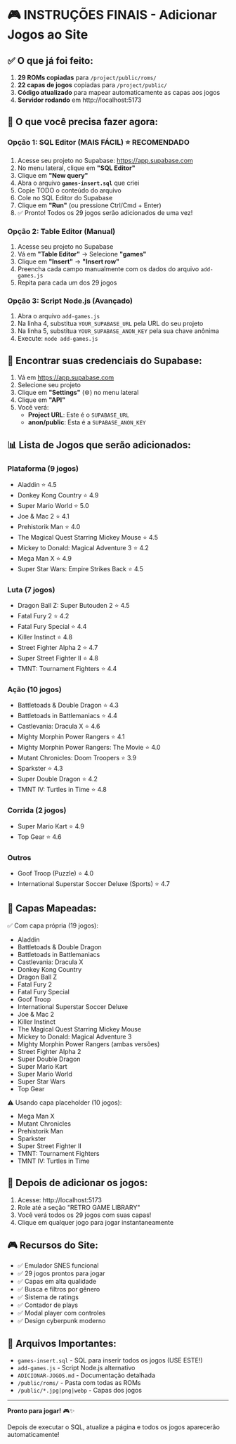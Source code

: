 # 🎮 INSTRUÇÕES FINAIS - Adicionar Jogos ao Site

## ✅ O que já foi feito:

1. **29 ROMs copiadas** para `/project/public/roms/`
2. **22 capas de jogos** copiadas para `/project/public/`
3. **Código atualizado** para mapear automaticamente as capas aos jogos
4. **Servidor rodando** em http://localhost:5173

## 📝 O que você precisa fazer agora:

### Opção 1: SQL Editor (MAIS FÁCIL) ⭐ RECOMENDADO

1. Acesse seu projeto no Supabase: https://app.supabase.com
2. No menu lateral, clique em **"SQL Editor"**
3. Clique em **"New query"**
4. Abra o arquivo **`games-insert.sql`** que criei
5. Copie TODO o conteúdo do arquivo
6. Cole no SQL Editor do Supabase
7. Clique em **"Run"** (ou pressione Ctrl/Cmd + Enter)
8. ✅ Pronto! Todos os 29 jogos serão adicionados de uma vez!

### Opção 2: Table Editor (Manual)

1. Acesse seu projeto no Supabase
2. Vá em **"Table Editor"** → Selecione **"games"**
3. Clique em **"Insert"** → **"Insert row"**
4. Preencha cada campo manualmente com os dados do arquivo `add-games.js`
5. Repita para cada um dos 29 jogos

### Opção 3: Script Node.js (Avançado)

1. Abra o arquivo `add-games.js`
2. Na linha 4, substitua `YOUR_SUPABASE_URL` pela URL do seu projeto
3. Na linha 5, substitua `YOUR_SUPABASE_ANON_KEY` pela sua chave anônima
4. Execute: `node add-games.js`

## 🎯 Encontrar suas credenciais do Supabase:

1. Vá em https://app.supabase.com
2. Selecione seu projeto
3. Clique em **"Settings"** (⚙️) no menu lateral
4. Clique em **"API"**
5. Você verá:
   - **Project URL**: Este é o `SUPABASE_URL`
   - **anon/public**: Esta é a `SUPABASE_ANON_KEY`

## 📊 Lista de Jogos que serão adicionados:

### Plataforma (9 jogos)
- Aladdin ⭐ 4.5
- Donkey Kong Country ⭐ 4.9
- Super Mario World ⭐ 5.0
- Joe & Mac 2 ⭐ 4.1
- Prehistorik Man ⭐ 4.0
- The Magical Quest Starring Mickey Mouse ⭐ 4.5
- Mickey to Donald: Magical Adventure 3 ⭐ 4.2
- Mega Man X ⭐ 4.9
- Super Star Wars: Empire Strikes Back ⭐ 4.5

### Luta (7 jogos)
- Dragon Ball Z: Super Butouden 2 ⭐ 4.5
- Fatal Fury 2 ⭐ 4.2
- Fatal Fury Special ⭐ 4.4
- Killer Instinct ⭐ 4.8
- Street Fighter Alpha 2 ⭐ 4.7
- Super Street Fighter II ⭐ 4.8
- TMNT: Tournament Fighters ⭐ 4.4

### Ação (10 jogos)
- Battletoads & Double Dragon ⭐ 4.3
- Battletoads in Battlemaniacs ⭐ 4.4
- Castlevania: Dracula X ⭐ 4.6
- Mighty Morphin Power Rangers ⭐ 4.1
- Mighty Morphin Power Rangers: The Movie ⭐ 4.0
- Mutant Chronicles: Doom Troopers ⭐ 3.9
- Sparkster ⭐ 4.3
- Super Double Dragon ⭐ 4.2
- TMNT IV: Turtles in Time ⭐ 4.8

### Corrida (2 jogos)
- Super Mario Kart ⭐ 4.9
- Top Gear ⭐ 4.6

### Outros
- Goof Troop (Puzzle) ⭐ 4.0
- International Superstar Soccer Deluxe (Sports) ⭐ 4.7

## 🎨 Capas Mapeadas:

✅ Com capa própria (19 jogos):
- Aladdin
- Battletoads & Double Dragon
- Battletoads in Battlemaniacs
- Castlevania: Dracula X
- Donkey Kong Country
- Dragon Ball Z
- Fatal Fury 2
- Fatal Fury Special
- Goof Troop
- International Superstar Soccer Deluxe
- Joe & Mac 2
- Killer Instinct
- The Magical Quest Starring Mickey Mouse
- Mickey to Donald: Magical Adventure 3
- Mighty Morphin Power Rangers (ambas versões)
- Street Fighter Alpha 2
- Super Double Dragon
- Super Mario Kart
- Super Mario World
- Super Star Wars
- Top Gear

⚠️ Usando capa placeholder (10 jogos):
- Mega Man X
- Mutant Chronicles
- Prehistorik Man
- Sparkster
- Super Street Fighter II
- TMNT: Tournament Fighters
- TMNT IV: Turtles in Time

## 🚀 Depois de adicionar os jogos:

1. Acesse: http://localhost:5173
2. Role até a seção "RETRO GAME LIBRARY"
3. Você verá todos os 29 jogos com suas capas!
4. Clique em qualquer jogo para jogar instantaneamente

## 🎮 Recursos do Site:

- ✅ Emulador SNES funcional
- ✅ 29 jogos prontos para jogar
- ✅ Capas em alta qualidade
- ✅ Busca e filtros por gênero
- ✅ Sistema de ratings
- ✅ Contador de plays
- ✅ Modal player com controles
- ✅ Design cyberpunk moderno

## 📁 Arquivos Importantes:

- `games-insert.sql` - SQL para inserir todos os jogos (USE ESTE!)
- `add-games.js` - Script Node.js alternativo
- `ADICIONAR-JOGOS.md` - Documentação detalhada
- `/public/roms/` - Pasta com todas as ROMs
- `/public/*.jpg|png|webp` - Capas dos jogos

---

**Pronto para jogar!** 🎮✨

Depois de executar o SQL, atualize a página e todos os jogos aparecerão automaticamente!

